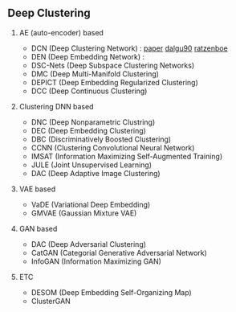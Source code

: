 
## Deep Clustering

  1. AE (auto-encoder) based
   
      - DCN (Deep Clustering Network)   : [paper](https://arxiv.org/pdf/1610.04794v1.pdf)  [dalgu90](https://github.com/dalgu90/DCN-tf)    [ratzenboe](https://github.com/ratzenboe/Clustering-Deep-Learning)   
      - DEN (Deep Embedding Network)    : 
      - DSC-Nets (Deep Subspace Clustering Networks)
      - DMC (Deep Multi-Manifold Clustering)
      - DEPICT (Deep Embedding Regularized Clustering)
      - DCC (Deep Continuous Clustering)
  
  2. Clustering DNN based
  
      - DNC (Deep Nonparametric Clustring)
      - DEC (Deep Embedding Clustering)
      - DBC (Discriminatively Boosted Clustering)
      - CCNN (Clustering Convolutional Neural Network)
      - IMSAT (Information Maximizing Self-Augmented Training)
      - JULE (Joint Unsupervised Learning)
      - DAC (Deep Adaptive Image Clustering)
  
  3. VAE based

      - VaDE (Variational Deep Embedding)
      - GMVAE (Gaussian Mixture VAE)
  
  4. GAN based

      - DAC (Deep Adversarial Clustering)
      - CatGAN (Categorial Generative Adversarial Network)
      - InfoGAN (Information Maximizing GAN)
      
  5. ETC
   
      - DESOM (Deep Embedding Self-Organizing Map)
      - ClusterGAN
      
  
